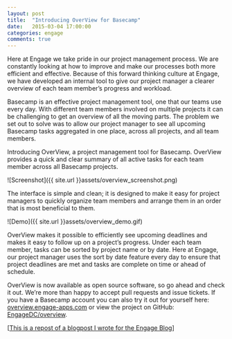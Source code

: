 ```yaml
---
layout: post
title:  "Introducing OverView for Basecamp"
date:   2015-03-04 17:00:00
categories: engage
comments: true
---
```


Here at Engage we take pride in our project management process. We are constantly looking at how to improve and make our processes both more efficient and effective. Because of this forward thinking culture at Engage, we have developed an internal tool to give our project manager a clearer overview of each team member’s progress and workload.

Basecamp is an effective project management tool, one that our teams use every day. With different team members involved on multiple projects it can be challenging to get an overview of all the moving parts. The problem we set out to solve was to allow our project manager to see all upcoming Basecamp tasks aggregated in one place, across all projects, and all team members.

Introducing OverView, a project management tool for Basecamp. OverView provides a quick and clear summary of all active tasks for each team member across all Basecamp projects.

![Screenshot]({{ site.url }}assets/overview_screenshot.png)

The interface is simple and clean; it is designed to make it easy for project managers to quickly organize team members and arrange them in an order that is most beneficial to them.

![Demo]({{ site.url }}assets/overview_demo.gif)

OverView makes it possible to efficiently see upcoming deadlines and makes it easy to follow up on a project’s progress. Under each team member, tasks can be sorted by project name or by date. Here at Engage, our project manager uses the sort by date feature every day to ensure that project deadlines are met and tasks are complete on time or ahead of schedule.

OverView is now available as open source software, so go ahead and check it out. We’re more than happy to accept pull requests and issue tickets. If you have a Basecamp account you can also try it out for yourself here: [overview.engage-apps.com](http://overview.engage-apps.com/) or view the project on GitHub: [EngageDC/overview](https://github.com/EngageDC/overview).

[[This is a repost of a blogpost I wrote for the Engage Blog](http://enga.ge/development/introducing-overview-for-basecamp/)]